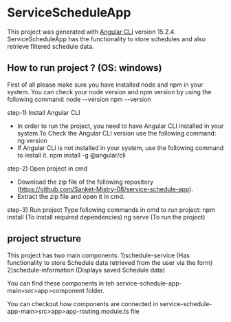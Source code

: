 # ServiceScheduleApp

This project was generated with [Angular CLI](https://github.com/angular/angular-cli) version 15.2.4.
ServiceScheduleApp has the functionality to store schedules and also retrieve filtered schedule data.

## How to run project ? (OS: windows)

First of all please make sure you have installed node and npm in your system. You can check your node version and npm version by using the following command:
    node --version
    npm --version

step-1) Install Angular CLI
- In order to run the project, you need to have Angular CLI installed in your system.To Check the Angular CLI version use the following command: 
    ng version
- If Angular CLI is not installed in your system, use the following command to install it.
    npm install -g @angular/cli


step-2) Open project in cmd
- Download the zip file of the following repository (https://github.com/Sanket-Mistry-08/service-schedule-app).
- Extract the zip file and open it in cmd.

step-3) Run project
Type following commands in cmd to run project: 
    npm install (To install required dependencies)
    ng serve (To run the project)


## project structure

This project has two main components: 
1)schedule-service (Has functionality to store Schedule data retrieved from the user via the form)
2)schedule-information (Displays saved Schedule data)

You can find these components in teh service-schedule-app-main>src>app>component folder.

You can checkout how components are connected in service-schedule-app-main>src>app>app-routing.module.ts file




